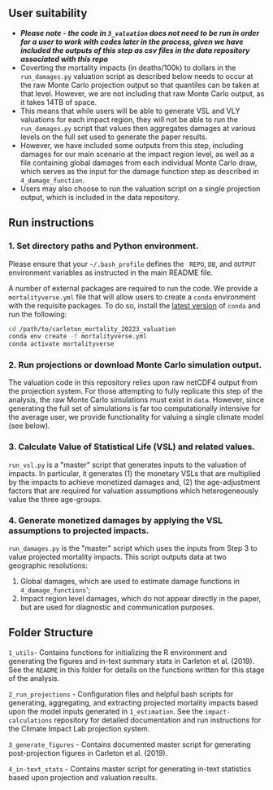 ## User suitability 

- ***Please note - the code in `3_valuation` does not need to be run in order for a user to work with codes later in the process, given we have included the outputs of this step as csv files in the data repository associated with this repo***
- Coverting the mortality impacts (in deaths/100k) to dollars in the `run_damages.py` valuation script as described below needs to occur at the raw Monte Carlo projection output so that quantiles can be taken at that level. However, we are not including that raw Monte Carlo output, as it takes 14TB of space.
- This means that while users will be able to generate VSL and VLY valuations for each impact region, they will not be able to run the `run_damages.py` script that values then aggregates damages at various levels on the full set used to generate the paper results. 
- However, we have included some outputs from this step, including damages for our main scenario at the impact region level, as well as a file containing global damages from each individual Monte Carlo draw, which serves as the input for the damage function step as described in `4_damage_function`.
- Users may also choose to run the valuation script on a single projection output, which is included in the data repository. 


## Run instructions

### 1. Set directory paths and Python environment.

Please ensure that your `~/.bash_profile` defines the ` REPO`, `DB`, and `OUTPUT` environment variables as instructed in the main README file.  

A number of external packages are required to run the code. We provide a `mortalityverse.yml` file that will allow users to create a `conda` environment with the requisite packages. To do so, install the [latest version](https://docs.conda.io/en/latest/miniconda.html) of `conda` and run the following:

```bash
cd /path/to/carleton_mortality_20223_valuation
conda env create -f mortalityverse.yml
conda activate mortalityverse
```

### 2. Run projections or download Monte Carlo simulation output.
The valuation code in this repository relies upon raw netCDF4 output from the projection system. For those attempting to fully replicate this step of the analysis, the raw Monte Carlo simulations must exist in `data`. However, since generating the full set of simulations is far too computationally intensive for the average user, we provide functionality for valuing a single climate model (see below). 


### 3. Calculate Value of Statistical Life (VSL) and related values.
`run_vsl.py` is a "master" script that generates inputs to the valuation of impacts. In particular, it generates (1) the monetary VSLs that are multiplied by the impacts to achieve monetized damages and, (2) the age-adjustment factors that are required for valuation assumptions which heterogeneously value the three age-groups.

### 4. Generate monetized damages by applying the VSL assumptions to projected impacts.

`run_damages.py` is the "master" script which uses the inputs from Step 3 to value projected mortality impacts. This script outputs data at two geographic resolutions:

1. Global damages, which are used to estimate damage functions in `4_damage_functions`';
2. Impact region level damages, which do not appear directly in the paper, but are used for diagnostic and communication purposes.


## Folder Structure

`1_utils`- Contains functions for initializing the R environment and generating the figures and in-text summary stats in Carleton et al. (2019). See the `README` in this folder for details on the functions written for this stage of the analysis.

`2_run_projections` - Configuration files and helpful bash scripts for generating, aggregating, and extracting projected mortality impacts based upon the model inputs generated in `1_estimation`. See the `impact-calculations` repository for detailed documentation and run instructions for the Climate Impact Lab projection system.

`3_generate_figures` - Contains documented master script for generating post-projection figures in Carleton et al. (2019).

`4_in-text_stats` - Contains master script for generating in-text statistics based upon projection and valuation results.

